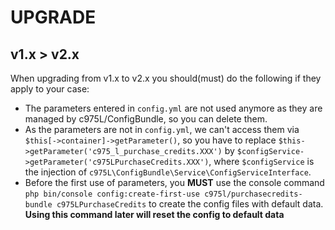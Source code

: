 # UPGRADE

v1.x > v2.x
-----------
When upgrading from v1.x to v2.x you should(must) do the following if they apply to your case:

- The parameters entered in `config.yml` are not used anymore as they are managed by c975L/ConfigBundle, so you can delete them.
- As the parameters are not in `config.yml`, we can't access them via `$this[->container]->getParameter()`, so you have to replace `$this->getParameter('c975_l_purchase_credits.XXX')` by `$configService->getParameter('c975LPurchaseCredits.XXX')`, where `$configService` is the injection of `c975L\ConfigBundle\Service\ConfigServiceInterface`.
- Before the first use of parameters, you **MUST** use the console command `php bin/console config:create-first-use c975l/purchasecredits-bundle c975LPurchaseCredits` to create the config files with default data. **Using this command later will reset the config to default data**
